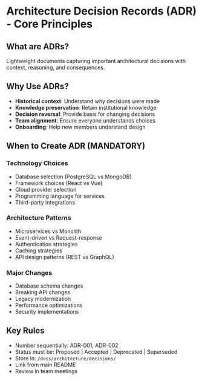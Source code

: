 # Architecture Decision Records (ADR) - Core Principles

## What are ADRs?
Lightweight documents capturing important architectural decisions with context, reasoning, and consequences.

## Why Use ADRs?
- **Historical context**: Understand why decisions were made
- **Knowledge preservation**: Retain institutional knowledge  
- **Decision reversal**: Provide basis for changing decisions
- **Team alignment**: Ensure everyone understands choices
- **Onboarding**: Help new members understand design

## When to Create ADR (MANDATORY)

### Technology Choices
- Database selection (PostgreSQL vs MongoDB)
- Framework choices (React vs Vue)
- Cloud provider selection
- Programming language for services
- Third-party integrations

### Architecture Patterns
- Microservices vs Monolith
- Event-driven vs Request-response
- Authentication strategies  
- Caching strategies
- API design patterns (REST vs GraphQL)

### Major Changes
- Database schema changes
- Breaking API changes
- Legacy modernization
- Performance optimizations
- Security implementations

## Key Rules
- Number sequentially: ADR-001, ADR-002
- Status must be: Proposed | Accepted | Deprecated | Superseded
- Store in: `/docs/architecture/decisions/`
- Link from main README
- Review in team meetings